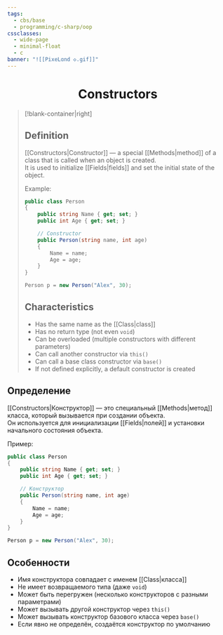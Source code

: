 ```yaml
---
tags:
  - cbs/base
  - programming/c-sharp/oop
cssclasses:
  - wide-page
  - minimal-float
  - c
banner: "![[PixeLɑnd ◇.gif]]"
---
```


# <center>Constructors</center> 



> [!blank-container|right] 
> ## Definition  
> [[Constructors|Constructor]] — a special [[Methods|method]] of a class that is called when an object is created.  
> It is used to initialize [[Fields|fields]] and set the initial state of the object.  
>
> Example:
> ```csharp
> public class Person
> {
>     public string Name { get; set; }
>     public int Age { get; set; }
>
>     // Constructor
>     public Person(string name, int age)
>     {
>         Name = name;
>         Age = age;
>     }
> }
>
> Person p = new Person("Alex", 30);
> ```
>
> ## Characteristics  
> - Has the same name as the [[Class|class]]  
> - Has no return type (not even `void`)  
> - Can be overloaded (multiple constructors with different parameters)  
> - Can call another constructor via `this()`  
> - Can call a base class constructor via `base()`  
> - If not defined explicitly, a default constructor is created  



 ## Определение  
 [[Constructors|Конструктор]] — это специальный [[Methods|метод]] класса, который вызывается при создании объекта.  
 Он используется для инициализации [[Fields|полей]] и установки начального состояния объекта.  

 Пример:
 ```csharp
 public class Person
 {
     public string Name { get; set; }
     public int Age { get; set; }

     // Конструктор
     public Person(string name, int age)
     {
         Name = name;
         Age = age;
     }
 }

 Person p = new Person("Alex", 30);
 ```

 ## Особенности  
 - Имя конструктора совпадает с именем [[Class|класса]]  
 - Не имеет возвращаемого типа (даже `void`)  
 - Может быть перегружен (несколько конструкторов с разными параметрами)  
 - Может вызывать другой конструктор через `this()`  
 - Может вызывать конструктор базового класса через `base()`  
 - Если явно не определён, создаётся конструктор по умолчанию  
